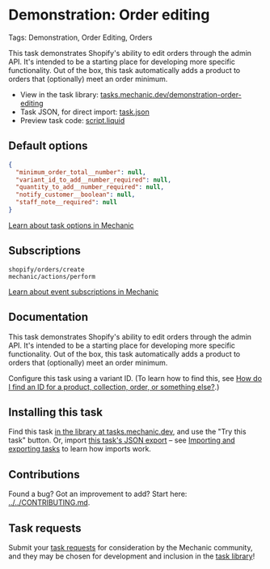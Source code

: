 # Demonstration: Order editing

Tags: Demonstration, Order Editing, Orders

This task demonstrates Shopify's ability to edit orders through the admin API. It's intended to be a starting place for developing more specific functionality. Out of the box, this task automatically adds a product to orders that (optionally) meet an order minimum.

* View in the task library: [tasks.mechanic.dev/demonstration-order-editing](https://tasks.mechanic.dev/demonstration-order-editing)
* Task JSON, for direct import: [task.json](../../tasks/demonstration-order-editing.json)
* Preview task code: [script.liquid](./script.liquid)

## Default options

```json
{
  "minimum_order_total__number": null,
  "variant_id_to_add__number_required": null,
  "quantity_to_add__number_required": null,
  "notify_customer__boolean": null,
  "staff_note__required": null
}
```

[Learn about task options in Mechanic](https://learn.mechanic.dev/core/tasks/options)

## Subscriptions

```liquid
shopify/orders/create
mechanic/actions/perform
```

[Learn about event subscriptions in Mechanic](https://learn.mechanic.dev/core/tasks/subscriptions)

## Documentation

This task demonstrates Shopify's ability to edit orders through the admin API. It's intended to be a starting place for developing more specific functionality. Out of the box, this task automatically adds a product to orders that (optionally) meet an order minimum.

Configure this task using a variant ID. (To learn how to find this, see [How do I find an ID for a product, collection, order, or something else?](https://docs.usemechanic.com/article/360-how-do-i-find-an-id-for-a-product-collection-order-or-something-else).)

## Installing this task

Find this task [in the library at tasks.mechanic.dev](https://tasks.mechanic.dev/demonstration-order-editing), and use the "Try this task" button. Or, import [this task's JSON export](../../tasks/demonstration-order-editing.json) – see [Importing and exporting tasks](https://learn.mechanic.dev/core/tasks/import-and-export) to learn how imports work.

## Contributions

Found a bug? Got an improvement to add? Start here: [../../CONTRIBUTING.md](../../CONTRIBUTING.md).

## Task requests

Submit your [task requests](https://mechanic.canny.io/task-requests) for consideration by the Mechanic community, and they may be chosen for development and inclusion in the [task library](https://tasks.mechanic.dev/)!
